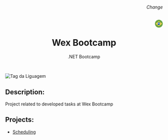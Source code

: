 ###### <div align=right>Change</div>
<a href="https://github.com/rafaelrvital/CSharp-Trainning/tree/main/bootcamp-Wex/README_PT-BR.md"><img src="https://github.com/rafaelrvital/rafaelrvital/blob/main/assets/flags/br.png" width="25" align="right" title="Mudar para português"></a>

<br>

<div align=center>

# Wex Bootcamp

.NET Bootcamp

</div><br>

![Tag da Liguagem](https://img.shields.io/badge/Visual%20Studio%20Code-CSharp-orange)

## Description:

Project related to developed tasks at Wex Bootcamp

## Projects:

- <a href="https://github.com/rafaelrvital/CSharp-Trainning/tree/main/bootcamp-Wex/Agendamento">Scheduling</a>